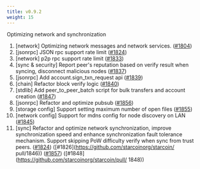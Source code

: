 ```yaml
---
title: v0.9.2
weight: 15
---
```


Optimizing network and synchronization

<!--more-->

1. [network] Optimizing network messages and network services. ([#1804](https://github.com/starcoinorg/starcoin/pull/1804))
2. [jsonrpc] JSON rpc support rate limit ([#1824](https://github.com/starcoinorg/starcoin/pull/1824))
2. [network] p2p rpc support rate limit ([#1833](https://github.com/starcoinorg/starcoin/pull/1833))
3. [sync & security] Report peer's reputation based on verify result when syncing, disconnect malicious nodes ([#1837](https://github.com/starcoinorg/starcoin/pull/1837))
4. [jsonrpc] Add account.sign_txn_request api ([#1839](https://github.com/starcoinorg/starcoin/pull/1839))
5. [chain] Refactor block verify logic ([#1840](https://github.com/starcoinorg/starcoin/pull/1840))
5. [stdlib] Add peer_to_peer_batch script for bulk transfers and account creation ([#1847](https://github.com/starcoinorg/starcoin/pull/1847))
5. [jsonrpc] Refactor and optimize pubsub ([#1856](https://github.com/starcoinorg/starcoin/pull/1856))
5. [storage config] Support setting maximum number of open files ([#1855](https://github.com/starcoinorg/starcoin/pull/1855))
5. [network config] Support for mdns config for node discovery on LAN ([#1845](https://github.com/starcoinorg/starcoin/pull/1845))
6. [sync] Refactor and optimize network synchronization, improve synchronization speed and enhance synchronization fault tolerance mechanism. Support skipping PoW difficulty verify when sync from trust peers. ([#1824](https://github.com/starcoinorg/starcoin/pull/1842)) ([#1826](https://github.com/starcoinorg/starcoin/ pull/1846)) ([#1857](https://github.com/starcoinorg/starcoin/pull/1857)) ([#1848](https://github.com/starcoinorg/starcoin/pull/ 1848))

